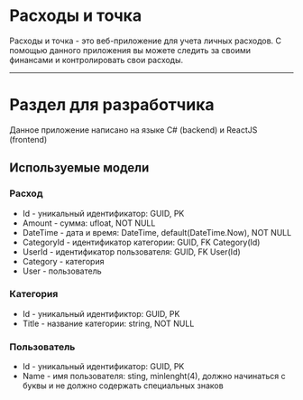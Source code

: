 # Расходы и точка

Расходы и точка - это веб-приложение для учета личных расходов. С помощью данного приложения вы можете следить за своими финансами и контролировать свои расходы.

---
# Раздел для разработчика
Данное приложение написано на языке C# (backend) и ReactJS (frontend)

## Используемые модели 
### Расход
- Id - уникальный идентификатор: GUID, PK
- Amount - сумма: ufloat, NOT NULL
- DateTime - дата и время: DateTime, default(DateTime.Now), NOT NULL
- CategoryId - идентификатор категории: GUID, FK Category(Id)
- UserId - идентификатор пользователя: GUID, FK User(Id)
- Category - категория
- User - пользователь

### Категория
- Id - уникальный идентификтор: GUID, PK
- Title - название категории: string, NOT NULL

### Пользователь
- Id - уникальный идентификатор: GUID, PK
- Name - имя пользователя: sting, minlenght(4), должно начинаться с буквы и не должно содержать специальных знаков
